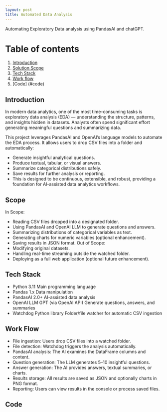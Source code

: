 ```yaml
---
layout: post
title: Automated Data Analysis
---
```


Automating Exploratory Data analysis using PandasAI and chatGPT.

# Table of contents
1. [Introduction](#introduction)
2. [Solution Scope](#scope)
3. [Tech Stack](#techstack)
4. [Work flow](#workflow)
5. [Code] (#code)

## Introduction <a name="introduction"></a>
In modern data analytics, one of the most time-consuming tasks is exploratory data analysis (EDA) — understanding the structure, patterns, and insights hidden in datasets. Analysts often spend significant effort generating meaningful questions and summarizing data.

This project leverages PandasAI and OpenAI’s language models to automate the EDA process. It allows users to drop CSV files into a folder and automatically:
- Generate insightful analytical questions.
- Produce textual, tabular, or visual answers.
- Summarize categorical distributions safely.
- Save results for further analysis or reporting.
- This is designed to be continuous, extensible, and robust, providing a foundation for AI-assisted data analytics workflows.

## Scope <a name="scope"></a>
In Scope:
  - Reading CSV files dropped into a designated folder.
  - Using PandasAI and OpenAI LLM to generate questions and answers.
  - Summarizing distributions of categorical variables as text.
  - Generating charts for numeric variables (optional enhancement).
  - Saving results in JSON format.
Out of Scope:
  - Modifying original datasets.
  - Handling real-time streaming outside the watched folder.
  - Deploying as a full web application (optional future enhancement).

## Tech Stack <a name="techstack"></a>
  - Python	3.11	Main programming language
  - Pandas	1.x	Data manipulation
  - PandasAI	2.0+	AI-assisted data analysis
  - OpenAI LLM	GPT (via OpenAI API)	Generate questions, answers, and summaries
  - Watchdog	Python library	Folder/file watcher for automatic CSV ingestion

## Work Flow <a name="workflow"></a>
  - File ingestion: Users drop CSV files into a watched folder.
  - File detection: Watchdog triggers the analysis automatically.
  - PandasAI analysis: The AI examines the DataFrame columns and content.
  - Question generation: The LLM generates 5–10 insightful questions.
  - Answer generation: The AI provides answers, textual summaries, or charts.
  - Results storage: All results are saved as JSON and optionally charts in PNG format.
  - Reporting: Users can view results in the console or process saved files.

## Code <a name="code"></a>
    
